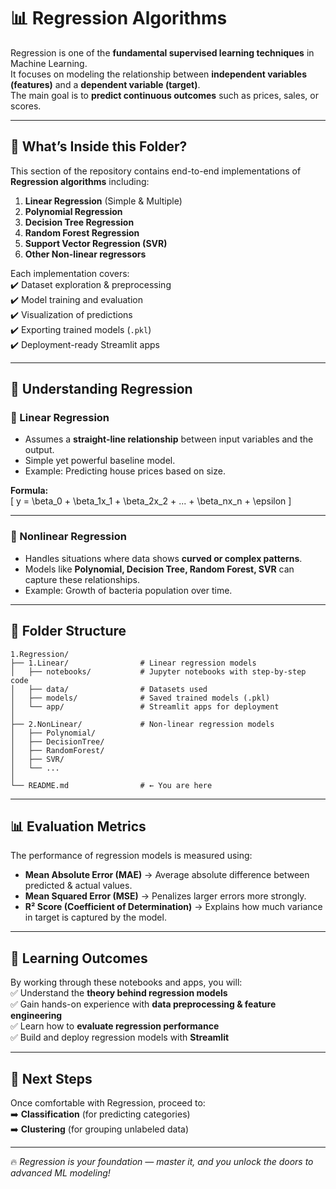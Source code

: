 # 📊 Regression Algorithms

Regression is one of the **fundamental supervised learning techniques** in Machine Learning.  
It focuses on modeling the relationship between **independent variables (features)** and a **dependent variable (target)**.  
The main goal is to **predict continuous outcomes** such as prices, sales, or scores.

---

## 🚀 What’s Inside this Folder?
This section of the repository contains end-to-end implementations of **Regression algorithms** including:

1. **Linear Regression** (Simple & Multiple)  
2. **Polynomial Regression**  
3. **Decision Tree Regression**  
4. **Random Forest Regression**  
5. **Support Vector Regression (SVR)**  
6. **Other Non-linear regressors**  

Each implementation covers:  
✔️ Dataset exploration & preprocessing  
✔️ Model training and evaluation  
✔️ Visualization of predictions  
✔️ Exporting trained models (`.pkl`)  
✔️ Deployment-ready Streamlit apps  

---

## 🧠 Understanding Regression

### 🔹 Linear Regression
- Assumes a **straight-line relationship** between input variables and the output.  
- Simple yet powerful baseline model.  
- Example: Predicting house prices based on size.

**Formula:**  
\[
y = \beta_0 + \beta_1x_1 + \beta_2x_2 + ... + \beta_nx_n + \epsilon
\]

---

### 🔹 Nonlinear Regression
- Handles situations where data shows **curved or complex patterns**.  
- Models like **Polynomial, Decision Tree, Random Forest, SVR** can capture these relationships.  
- Example: Growth of bacteria population over time.

---

## 📂 Folder Structure

```
1.Regression/
├── 1.Linear/                # Linear regression models
│   ├── notebooks/           # Jupyter notebooks with step-by-step code
│   ├── data/                # Datasets used
│   ├── models/              # Saved trained models (.pkl)
│   └── app/                 # Streamlit apps for deployment
│
├── 2.NonLinear/             # Non-linear regression models
│   ├── Polynomial/
│   ├── DecisionTree/
│   ├── RandomForest/
│   ├── SVR/
│   └── ...
│
└── README.md                # ← You are here
```

---

## 📊 Evaluation Metrics
The performance of regression models is measured using:

- **Mean Absolute Error (MAE)** → Average absolute difference between predicted & actual values.  
- **Mean Squared Error (MSE)** → Penalizes larger errors more strongly.  
- **R² Score (Coefficient of Determination)** → Explains how much variance in target is captured by the model.

---

## 🎯 Learning Outcomes
By working through these notebooks and apps, you will:  
✅ Understand the **theory behind regression models**  
✅ Gain hands-on experience with **data preprocessing & feature engineering**  
✅ Learn how to **evaluate regression performance**  
✅ Build and deploy regression models with **Streamlit**  

---

## 📌 Next Steps
Once comfortable with Regression, proceed to:  
➡️ **Classification** (for predicting categories)  
➡️ **Clustering** (for grouping unlabeled data)  

---

🔥 *Regression is your foundation — master it, and you unlock the doors to advanced ML modeling!*  
